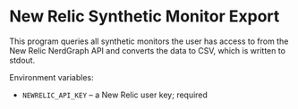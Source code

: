 # New Relic Synthetic Monitor Export

This program queries all synthetic monitors the user has access to from the New Relic NerdGraph API and converts the data to CSV, which is written to stdout.

Environment variables:
* `NEWRELIC_API_KEY` – a New Relic user key; required
